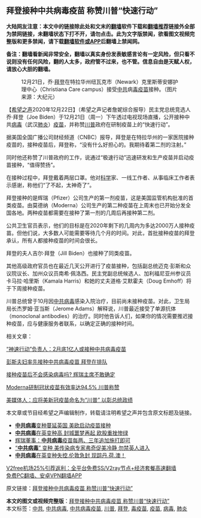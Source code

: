  <h2>拜登接种中共病毒疫苗 称赞川普“快速行动”</h2> <p class="notice"><b>大陆网友注意：本文中的链接除此处和文末的<a href="https://github.com/bannedbook/fanqiang" >翻墙</a>软件下载和<a href="https://github.com/killgcd/justmysocks/blob/master/README.md">翻墙推荐</a>链接外全部为禁网链接，未翻墙状态下打不开，请勿点击。此为文字版禁闻，欲看图文视频完整版和更多禁闻，请下载<a href="https://github.com/bannedbook/fanqiang">翻墙软件或APP</a>后翻墙上禁闻网。</p><p>备注：翻墙看新闻非常安全，翻墙以真实身份发表敏感言论有一定风险，但只看不说则没有任何风险，翻的人太多，政府管不过来，也不管。信息自由是天赋人权，请放心大胆的翻墙。</b></p>  <div class="entry"> <figure><figcaption>12月21日，乔‧<a href="https://www.bannedbook.org/bnews/tag/%e6%8b%9c%e7%99%bb/" class="st_tag internal_tag" rel="tag" title="标签 拜登 下的日志">拜登</a>在特拉华州纽瓦克市（Newark）克里斯蒂安娜护理中心（Christiana Care campus）接受<a href="https://www.bannedbook.org/bnews/tag/%e4%b8%ad%e5%85%b1/" class="st_tag internal_tag" rel="tag" title="标签 中共 下的日志">中共</a>病<a href="https://www.bannedbook.org/bnews/tag/%e6%af%92%e7%96%ab%e8%8b%97/" class="st_tag internal_tag" rel="tag" title="标签 毒疫苗 下的日志">毒疫苗</a>接种。（图片来源：大纪元）</figcaption></figure> <p>【<span class='wp_keywordlink_affiliate'><a href="https://www.soundofhope.org" title="希望之声" target="_blank">希望之声</a></span>2020年12月22日】（希望之声记者詹妮综合报导）民主党总统竞选人乔·拜登（Joe Biden）于12月21日（周一）下午透过电视现场直播，公开接种中共<a href="https://www.bannedbook.org/bnews/tag/%e7%97%85%e6%af%92/" class="st_tag internal_tag" rel="tag" title="标签 病毒 下的日志">病毒</a>（武汉<a href="https://www.bannedbook.org/bnews/tag/%e8%82%ba%e7%82%8e/" class="st_tag internal_tag" rel="tag" title="标签 肺炎 下的日志">肺炎</a>）<a href="https://www.bannedbook.org/bnews/tag/%e7%96%ab%e8%8b%97/" class="st_tag internal_tag" rel="tag" title="标签 疫苗 下的日志">疫苗</a>，并称赞<a href="https://www.bannedbook.org/bnews/tag/%e5%b7%9d%e6%99%ae/" class="st_tag internal_tag" rel="tag" title="标签 川普 下的日志">川普</a>政府在研制疫苗上的“快速行动”。</p> <p>据美国全国广播公司财经频道（CNBC）报导，拜登是在特拉华州的一家医院接种疫苗的，接种疫苗后，拜登称，“没有什么好担心的。我期待着第二剂的注射。”</p> <p>同时他还称赞了川普政府的工作，说通过“极速行动”迅速研发和生产疫苗并启动疫苗接种，“值得赞扬”。</p> <p>在接种过程中，拜登戴着两层口罩。他对<span class='wp_keywordlink'><a href="https://www.bannedbook.org/forum11/topic309.html" title="禁片：“科学”的棍子" target="_blank">科学</a></span>家、一线工作者、从事临床工作者表示感谢，称他们“了不起，太神奇了”。</p> <p>拜登接种的是辉瑞（Pfizer）公司生产的第一剂疫苗，这是美国监管机构批准的首类疫苗。由莫德纳（Moderna）公司生产的第二种疫苗在上周末也已开始分发全国各地。两种疫苗都需要在接种了第一剂的几周后再接种第二剂。</p>  <p>公共卫生官员表示，他们的目标是在2020年剩下的几周内为多达2000万人接种疫苗。但他们说，大多数人可能需要等待几个月的时间。对此，首批接种疫苗的拜登承认，所有人都接种疫苗的时间会很长。</p> <p>拜登的夫人吉尔‧拜登（Jill Biden）也接种了同类疫苗。</p> <p>其他高级政府官员也在最近几天公开进行了疫苗接种，包括副总统迈克‧彭斯和众议院议长、加州众议员南希‧佩洛西。民主党副总统候选人、加利福尼亚州参议员卡马拉‧哈里斯（Kamala Harris）和她的丈夫道格‧艾默霍夫（Doug Emhoff）将于下周接种疫苗。</p> <p>川普总统曾于10月因<a href="https://www.bannedbook.org/bnews/tag/%e4%b8%ad%e5%85%b1%e7%97%85%e6%af%92/" class="st_tag internal_tag" rel="tag" title="标签 中共病毒 下的日志">中共病毒</a>感染入院治疗，目前尚未接种疫苗。对此，卫生局局长杰罗姆‧亚当斯（Jerome Adams）解释说，川普最近接受了单源抗体（monoclonal antibodies）的治疗。同时他告诉人们，如果你的情况需要推迟接种疫苗，应与健康服务者联系，以确定正确的接种时间。</p> <p>相关文章：</p>  <p><a href="https://www.soundofhope.org/post/450733">“神速行动”负责人：2月底1亿人或接种中共病毒疫苗</a></p> <p><a href="https://www.soundofhope.org/post/454927">彭斯夫妇率先接种中共病毒疫苗 拜登在排队</a></p> <p><a href="https://www.soundofhope.org/post/450490">接种疫苗后不会感染病毒吗? 辉瑞主席不敢确定</a></p> <p><a href="https://www.soundofhope.org/post/442993">Moderna研制冠状疫苗有效率达94.5% 川普称赞</a></p> <p><a href="https://www.soundofhope.org/post/445642">美媒体人：应将美新冠疫苗命名为“川普” 以彰总统政绩</a></p>  <p>本文章或节目经希望之声编辑制作，转载请注明希望之声并包含原文标题及链接。</p> <ul class='op-related-articles' title='相关阅读'> <li><a href='https://www.bannedbook.org/bnews/bannedvideo/20201223/1453081.html' target='_blank'><b>中共病毒</b>变种蔓延英国 美欧启动疫苗接种</a></li> <li><a href='https://www.bannedbook.org/bnews/taiwannews/20201223/1453069.html' target='_blank'><b>中共病毒</b>在英变种高 封城噩梦再起 欧股重挫惨绿</a></li> <li><a href='https://www.bannedbook.org/bnews/cnnews/20201222/1452845.html' target='_blank'>辉瑞董事：<b>中共病毒</b>疫苗每两、三年追加施打即可</a></li> <li><a href='https://www.bannedbook.org/bnews/comments/20201222/1452825.html' target='_blank'>“<b>中共病毒</b>” 变种 美传染病专家弗奇促美冷静 勿禁英人进入</a></li> <li><a href='https://www.bannedbook.org/bnews/bannedvideo/20201222/1452786.html' target='_blank'><b>中共病毒</b>在英变种失控.伦敦急封 现踪丹.荷.澳！</a></li> </ul> <p class="texttj"> <a href="https://github.com/bannedbook/fanqiang/wiki/V2ray%E6%9C%BA%E5%9C%BA" target="_blank">V2free机场25%引荐返利：全平台免费SS/V2ray节点+经济套餐高速翻墙</a><br/> <a href="https://github.com/bannedbook/fanqiang/wiki/%E7%A6%81%E9%97%BB%E7%BD%91%E5%AE%89%E5%8D%93%E7%BF%BB%E5%A2%99%E6%96%B0%E9%97%BBAPP" target="_blank">免费PC翻墙、安卓VPN翻墙APP</a></p><p>原文链接：<a class="src_link"  href="https://www.soundofhope.org/post/456232" target="_blank">拜登接种中共病毒疫苗 称赞川普“快速行动”</a></p><a name='sharetosocial'></a>       <div><b>本文的图文或视频完整版</b>：<a href='https://www.bannedbook.org/bnews/comments/20201223/1453105.html'>拜登接种中共病毒疫苗 称赞川普“快速行动”</a></div>  </div><!--END ENTRY--> <div class="postfooter"> <div>本文标签：<a href="https://www.bannedbook.org/bnews/tag/%e4%b8%ad%e5%85%b1/" rel="tag">中共</a>, <a href="https://www.bannedbook.org/bnews/tag/%e4%b8%ad%e5%85%b1%e7%97%85%e6%af%92/" rel="tag">中共病毒</a>, <a href="https://www.bannedbook.org/bnews/tag/%e4%b8%ad%e5%85%b1%e7%97%85%e6%af%92%e7%96%ab%e8%8b%97/" rel="tag">中共病毒疫苗</a>, <a href="https://www.bannedbook.org/bnews/tag/%e5%b7%9d%e6%99%ae/" rel="tag">川普</a>, <a href="https://www.bannedbook.org/bnews/tag/%e6%8b%9c%e7%99%bb/" rel="tag">拜登</a>, <a href="https://www.bannedbook.org/bnews/tag/%e6%af%92%e7%96%ab%e8%8b%97/" rel="tag">毒疫苗</a>, <a href="https://www.bannedbook.org/bnews/tag/%e7%96%ab%e8%8b%97/" rel="tag">疫苗</a>, <a href="https://www.bannedbook.org/bnews/tag/%e7%97%85%e6%af%92/" rel="tag">病毒</a>, <a href="https://www.bannedbook.org/bnews/tag/%e8%82%ba%e7%82%8e/" rel="tag">肺炎</a></div>  </div><!--END POSTFOOTER--> 